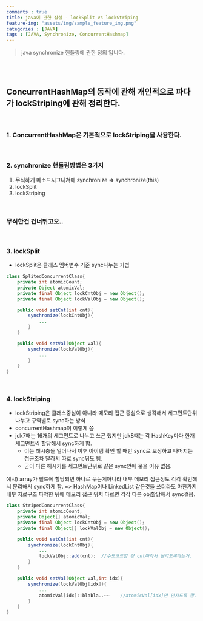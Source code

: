 ```yaml
---
comments : true
title: java에 관한 잡설 - lockSplit vs lockStriping
feature-img: "assets/img/sample_feature_img.png"
categories : [JAVA]
tags : [JAVA, Synchronize, ConcurrentHashmap]
---
```


> java synchronize 핸들링에 관한 정의 입니다.

<br/>
<br/>

## ConcurrentHashMap의 동작에 관해 개인적으로 파다가 lockStriping에 관해 정리한다.
<br/>

### 1. ConcurrentHashMap은 기본적으로 lockStriping을 사용한다.

<br/>

### 2. synchronize 핸들링방법은 3가지
1. 무식하게 메소드시그니쳐에 synchronize => synchronize(this)
1. lockSplit 
1. lockStriping

<br/>

### 무식한건 건너뛰고오..

<br/>

### 3. lockSplit
- lockSplit은 클래스 멤버변수 기준 sync나누는 기법

~~~java
class SplitedConcurrentClass{
    private int atomicCount;
    private Object atomicVal;
    private final Object lockCntObj = new Object();
    private final Object lockValObj = new Object();

    public void setCnt(int cnt){
        synchronize(lockCntObj){
            ...
        }
    }

    public void setVal(Object val){
        synchronize(lockValObj){
            ...
        }
    }
}
~~~

<br/>

### 4. lockStriping
- lockStriping은 클래스중심이 아니라 메모리 접근 중심으로 생각해서 세그먼트단위 나누고 구역별로 sync하는 방식
- concurrentHashmap이 이렇게 씀
- jdk7때는 16개의 세그먼트로 나누고 쓰곤 했지만 jdk8때는 각 HashKey마다 한개 세그먼트씩 할당해서 sync하게 함.
    - 이는 해시충돌 일어나서 이후 아이템 확인 할 때만 sync로 보장하고 나머지는 접근조차 달라서 따로 sync둬도 됨.
    - 굳이 다른 해시키를 세그먼트단위로 같은 sync안에 묶을 이유 없음.

예시) array가 필드에 할당되면 하나로 묶는게아니라 내부 메모리 접근정도 각각 확인해서 분리해서 sync하게 함. => HashMap이나 LinkedList 같은것들 쓰더라도 마찬가지 내부 자료구조 파악한 뒤에 메모리 접근 위치 다르면 각각 다른 obj할당해서 sync걸음.
~~~java
class StripedConcurrentClass{
    private int atomicCount;
    private Object[] atomicVal;
    private final Object lockCntObj = new Object();
    private final Object[] lockValObj = new Object();

    public void setCnt(int cnt){
        synchronize(lockCntObj){
            ...
            lockValObj::add(cnt);  //수도코드임 걍 cnt따라서 올리도록하는거.
        }
    }

    public void setVal(Object val,int idx){
        synchronize(lockValObj[idx]){
            ...
            atomicVal[idx]::blabla..~~    //atomicVal[idx]만 만지도록 함.
        }
    }
}
~~~
